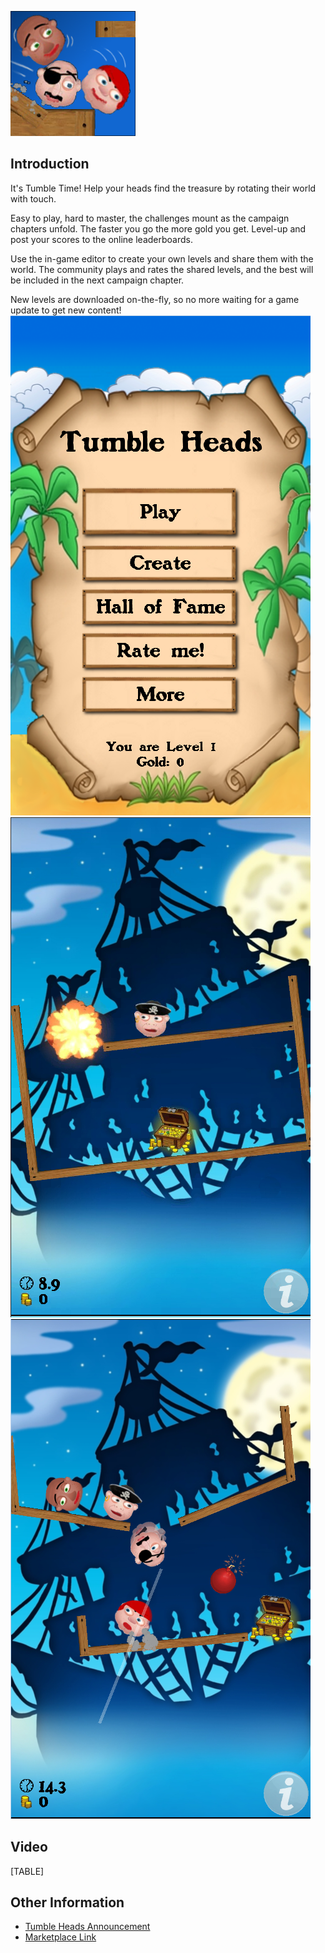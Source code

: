 ![TumbleHeadsLogo.png](/media/migrated_media-TumbleHeadsLogo.png)

## Introduction

It's Tumble Time! Help your heads find the treasure by rotating their world with touch.

Easy to play, hard to master, the challenges mount as the campaign chapters unfold. The faster you go the more gold you get. Level-up and post your scores to the online leaderboards.

Use the in-game editor to create your own levels and share them with the world. The community plays and rates the shared levels, and the best will be included in the next campaign chapter.

New levels are downloaded on-the-fly, so no more waiting for a game update to get new content! ![TumbleHeadsScreen1.png](/media/migrated_media-TumbleHeadsScreen1.png) ![TumbleHeadsScreen2.png](/media/migrated_media-TumbleHeadsScreen2.png) ![TumbleHeadsScreen3.png](/media/migrated_media-TumbleHeadsScreen3.png)

## Video

[TABLE]

## Other Information

-   [Tumble Heads Announcement](http://www.hapafive.com/2011/07/tumble-heads-just-released.html)
-   [Marketplace Link](http://social.zune.net/redirect?type=phoneApp&id=a39683c4-94a6-e011-986b-78e7d1fa76f8)
